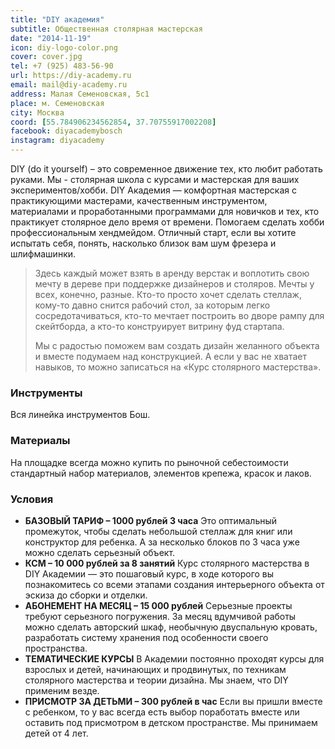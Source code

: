 ```yaml
---
title: "DIY академия"
subtitle: Общественная столярная мастерская
date: "2014-11-19"
icon: diy-logo-color.png
cover: cover.jpg
tel: +7 (925) 483-56-90
url: https://diy-academy.ru
email: mail@diy-academy.ru
address: Малая Семеновская, 5с1
place: м. Семеновская
city: Москва
coord: [55.784906234562854, 37.70755917002208]
facebook: diyacademybosch
instagram: diyacademy
---
```



DIY (do it yourself) – это современное движение тех, кто любит работать руками. Мы - столярная школа с курсами и мастерская для ваших экспериментов/хобби.
DIY Академия — комфортная мастерская с практикующими мастерами, качественным инструментом, материалами и проработанными программами для новичков и тех, кто практикует столярное дело время от времени. Помогаем сделать хобби профессиональным хендмейдом. 
Отличный старт, если вы хотите испытать себя, понять, насколько близок вам шум фрезера и шлифмашинки. 


> Здесь каждый может взять в аренду верстак и воплотить свою мечту в дереве при поддержке дизайнеров и столяров. Мечты у всех, конечно, разные. Кто-то просто хочет сделать стеллаж, кому-то давно снится рабочий стол, за которым легко сосредотачиваться, кто-то мечтает построить во дворе рампу для скейтборда, а кто-то конструирует витрину фуд стартапа.
> 
> Мы с радостью поможем вам создать дизайн желанного объекта и вместе подумаем над конструкцией. А если у вас не хватает навыков, то можно записаться на «Курс столярного мастерства».

### Инструменты

Вся линейка инструментов Бош.

### Материалы

На площадке всегда можно купить по рыночной себестоимости стандартный набор материалов, элементов крепежа, красок и лаков.

### Условия

- **БАЗОВЫЙ ТАРИФ – 1000 рублей 3 часа** Это оптимальный промежуток, чтобы сделать небольшой стеллаж для книг или конструктор для ребенка. А за несколько блоков по 3 часа уже можно сделать серьезный объект.
- **КСМ – 10 000 рублей за 8 занятий** Курс столярного мастерства в DIY Академии — это пошаговый курс, в ходе которого вы познакомитесь со всеми этапами создания интерьерного объекта от эскиза до сборки и отделки.
- **АБОНЕМЕНТ НА МЕСЯЦ – 15 000 рублей** Серьезные проекты требуют серьезного погружения. За месяц вдумчивой работы можно сделать авторский шкаф, необычную двуспальную кровать, разработать систему хранения под особенности своего пространства.
- **ТЕМАТИЧЕСКИЕ КУРСЫ** В Академии постоянно проходят курсы для взрослых и детей, начинающих и продвинутых, по техникам столярного мастерства и теории дизайна. Мы знаем, что DIY применим везде.
- **ПРИСМОТР ЗА ДЕТЬМИ – 300 рублей в час** Если вы пришли вместе с ребенком, то у вас всегда есть выбор поработать вместе или оставить под присмотром в детском пространстве. Мы принимаем детей от 4 лет.

